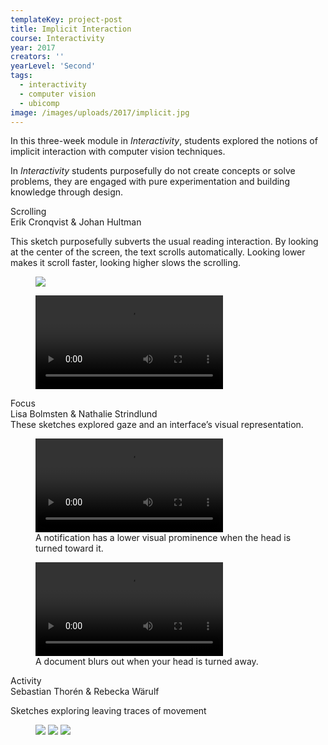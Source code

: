 ```yaml
---
templateKey: project-post
title: Implicit Interaction
course: Interactivity
year: 2017
creators: ''
yearLevel: 'Second'
tags:
  - interactivity
  - computer vision
  - ubicomp
image: /images/uploads/2017/implicit.jpg
---
```


In this three-week module in _Interactivity_, students explored the notions of implicit interaction with computer vision techniques.

In _Interactivity_ students purposefully do not create concepts or solve problems, they are engaged with pure experimentation and building knowledge through design.

<div class="section is-size-6">
  <div class="title">Scrolling</div>
  <div class="subtitle is-uppercase">Erik Cronqvist & Johan Hultman</div>

This sketch purposefully subverts the usual reading interaction. By looking at the center of the screen, the text scrolls automatically. Looking lower makes it scroll faster, looking higher slows the scrolling.

  <figure>
    <img src="/images/uploads/2017/implicit-ec-1.jpg">
  </figure>
  <figure>
    <video controls src="/images/uploads/2017/implicit-ec-2.mp4"></video>
  </figure>
</div>

<div class="section is-size-6">
<div class="title">Focus</div>
<div class="subtitle is-uppercase">Lisa Bolmsten & Nathalie Strindlund</div>
These sketches explored gaze and an interface’s visual representation.
<figure>
<video controls src="/images/uploads/2016/implicit-focus-2.mp4"></video>
<figcaption>A notification has a lower visual prominence when the head is turned toward it.</figcaption>
</figure>
<figure>
<video controls src="/images/uploads/2016/implicit-focus-0.mp4"></video>
<figcaption>A document blurs out when your head is turned away.</figcaption>
</figure>
</div>

<div class="section is-size-6">
<div class="title">Activity</div>
<div class="subtitle is-uppercase">Sebastian Thorén & Rebecka Wärulf</div>
<p>Sketches exploring leaving traces of movement</p>
<figure>
<img src="/images/uploads/2017/implicit-act-1.gif">
<img src="/images/uploads/2017/implicit-act-2.gif">
<img src="/images/uploads/2017/implicit-act-3a.gif">
</figure>
</div>
